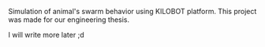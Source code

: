 Simulation of animal's swarm behavior using KILOBOT platform. This project was made for our engineering thesis.

I will write more later ;d

